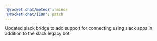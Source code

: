 ```yaml
---
'@rocket.chat/meteor': minor
'@rocket.chat/i18n': patch
---
```


Updated slack bridge to add support for connecting using slack apps in addition to the slack legacy bot
